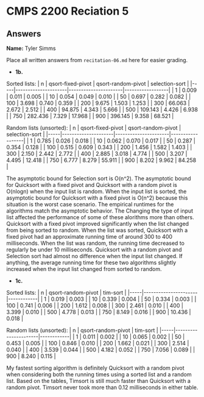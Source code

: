 # CMPS 2200 Reciation 5
## Answers

**Name:** Tyler Simms


Place all written answers from `recitation-06.md` here for easier grading.







- **1b.**

Sorted lists:
|   n |   qsort-fixed-pivot |   qsort-random-pivot |   selection-sort |
|-----|---------------------|----------------------|------------------|
|   1 |               0.009 |                0.011 |            0.005 |
|  10 |               0.054 |                0.049 |            0.010 |
|  50 |               0.697 |                0.282 |            0.082 |
| 100 |               3.698 |                0.740 |            0.359 |
| 200 |               9.675 |                1.503 |            1.253 |
| 300 |              66.063 |                2.672 |            2.512 |
| 400 |              94.875 |                4.343 |            5.666 |
| 500 |             109.143 |                4.426 |            6.938 |
| 750 |             282.436 |                7.329 |           17.968 |
| 900 |             396.145 |                9.358 |           68.521 |

Random lists (unsorted):
|   n |   qsort-fixed-pivot |   qsort-random-pivot |   selection-sort |
|-----|---------------------|----------------------|------------------|
|   1 |               0.785 |                0.026 |            0.018 |
|  10 |               0.062 |                0.070 |            0.017 |
|  50 |               0.287 |                0.354 |            0.128 |
| 100 |               0.515 |                0.609 |            0.343 |
| 200 |               1.456 |                1.582 |            1.403 |
| 300 |               2.150 |                2.442 |            2.772 |
| 400 |               2.885 |                3.018 |            4.774 |
| 500 |               3.207 |                4.495 |           12.418 |
| 750 |               6.777 |                8.279 |           55.911 |
| 900 |               8.202 |                9.962 |           84.258 |

The asymptotic bound for Selection sort is O(n^2). The asymptotic bound for Quicksort with a fixed pivot and Quicksort with a random pivot is O(nlogn) when the input list is random. When the input list is sorted, the asymptotic bound for Quicksort with a fixed pivot is O(n^2) because this situation is the worst case scenario. The empirical runtimes for the algorithms match the asymptotic behavior. The Changing the type of input list affected the performance of some of these alorithms more than others. Quicksort with a fixed pivot improved significantly when the list changed from being sorted to random. When the list was sorted, Quicksort with a fixed pivot had an approximate running time of around 300 to 400 milliseconds. When the list was random, the running time decreased to regularly be under 10 milliseconds. Quicksort with a random pivot and Selection sort had almost no difference when the input list changed. If anything, the average running time for these two algorithms slightly increased when the input list changed from sorted to random.

- **1c.**

Sorted lists:
|   n |   qsort-random-pivot |   tim-sort |
|-----|----------------------|------------|
|   1 |                0.019 |      0.003 |
|  10 |                0.339 |      0.004 |
|  50 |                0.334 |      0.003 |
| 100 |                0.741 |      0.006 |
| 200 |                1.612 |      0.008 |
| 300 |                2.461 |      0.010 |
| 400 |                3.399 |      0.010 |
| 500 |                4.778 |      0.013 |
| 750 |                8.149 |      0.016 |
| 900 |               10.436 |      0.018 |

Random lists (unsorted):
|   n |   qsort-random-pivot |   tim-sort |
|-----|----------------------|------------|
|   1 |                0.011 |      0.002 |
|  10 |                0.065 |      0.002 |
|  50 |                0.453 |      0.005 |
| 100 |                0.846 |      0.010 |
| 200 |                1.662 |      0.021 |
| 300 |                2.514 |      0.040 |
| 400 |                3.539 |      0.044 |
| 500 |                4.182 |      0.052 |
| 750 |                7.056 |      0.089 |
| 900 |                8.240 |      0.115 |

My fastest sorting algorithm is definitely Quicksort with a random pivot when considering both the running times using a sorted list and a random list. Based on the tables, Timsort is still much faster than Quicksort with a random pivot. Timsort never took more than 0.12 milliseconds in either table.